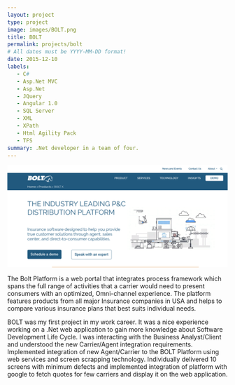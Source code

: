 ```yaml
---
layout: project
type: project
image: images/BOLT.png
title: BOLT
permalink: projects/bolt
# All dates must be YYYY-MM-DD format!
date: 2015-12-10
labels:
   - C#
   - Asp.Net MVC
   - Asp.Net
   - JQuery
   - Angular 1.0
   - SQL Server
   - XML
   - XPath
   - Html Agility Pack
   - TFS
summary: .Net developer in a team of four.
---
```


<img class="ui image" src="../images/BOLT.png">

The Bolt Platform is a web portal that integrates process framework which spans the full range of activities that a carrier would need to present consumers with an optimized, Omni-channel experience. The platform features products from all major Insurance companies in USA and helps to compare various insurance plans that best suits individual needs.

BOLT was my first project in my work career. It was a nice experience working on a .Net web application to gain more knowledge about Software Development Life Cycle. I was interacting with the Business Analyst/Client and understood the new Carrier/Agent integration requirements. Implemented integration of new Agent/Carrier to the BOLT Platform using web services and screen scrapping technology. Individually delivered 10 screens with minimum defects and implemented integration of platform with google to fetch quotes for few carriers and display it on the web application.

